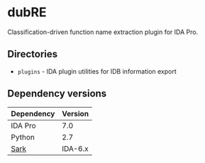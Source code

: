 # dubRE
Classification-driven function name extraction plugin for IDA Pro.

## Directories

- `plugins` - IDA plugin utilities for IDB information export

## Dependency versions

| Dependency | Version |
|---|---|
| IDA Pro | 7.0 |
| Python | 2.7 |
| [Sark](https://github.com/tmr232/Sark) | IDA-6.x |
